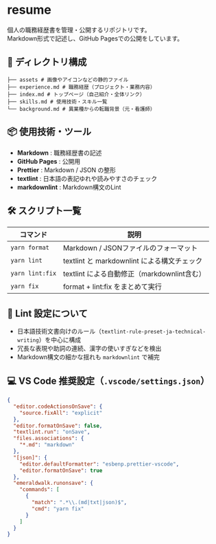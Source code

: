 # resume

個人の職務経歴書を管理・公開するリポジトリです。  
Markdown形式で記述し、GitHub Pagesでの公開をしています。

## 📁 ディレクトリ構成

```
├── assets # 画像やアイコンなどの静的ファイル
├── experience.md # 職務経歴（プロジェクト・業務内容）
├── index.md # トップページ（自己紹介・全体リンク）
├── skills.md # 使用技術・スキル一覧
└── background.md # 異業種からの転職背景（元・看護師）
```

## 📦 使用技術・ツール

- **Markdown** : 職務経歴書の記述
- **GitHub Pages** : 公開用
- **Prettier** : Markdown / JSON の整形
- **textlint** : 日本語の表記ゆれや読みやすさのチェック
- **markdownlint** : Markdown構文のLint

## 🛠 スクリプト一覧

| コマンド        | 説明                                        |
| --------------- | ------------------------------------------- |
| `yarn format`   | Markdown / JSONファイルのフォーマット       |
| `yarn lint`     | textlint と markdownlint による構文チェック |
| `yarn lint:fix` | textlint による自動修正（markdownlint含む） |
| `yarn fix`      | format + lint:fix をまとめて実行            |

## 🧪 Lint 設定について

- 日本語技術文書向けのルール（`textlint-rule-preset-ja-technical-writing`）を中心に構成
- 冗長な表現や助詞の連続、漢字の使いすぎなどを検出
- Markdown構文の細かな揺れも `markdownlint` で補完

## 💻 VS Code 推奨設定（`.vscode/settings.json`）

```json
{
  "editor.codeActionsOnSave": {
    "source.fixAll": "explicit"
  },
  "editor.formatOnSave": false,
  "textlint.run": "onSave",
  "files.associations": {
    "*.md": "markdown"
  },
  "[json]": {
    "editor.defaultFormatter": "esbenp.prettier-vscode",
    "editor.formatOnSave": true
  },
  "emeraldwalk.runonsave": {
    "commands": [
      {
        "match": ".*\\.(md|txt|json)$",
        "cmd": "yarn fix"
      }
    ]
  }
}
```
